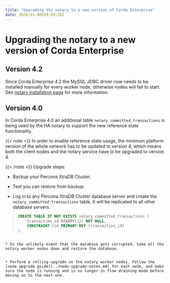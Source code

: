 ```yaml
---
title: "Upgrading the notary to a new version of Corda Enterprise"
date: 2020-01-08T09:59:25Z
---
```



# Upgrading the notary to a new version of Corda Enterprise

## Version 4.2
Since Corda Enterprise 4.2 the MySQL JDBC driver now needs to be installed manually for every worker node, otherwise nodes will fail to start.
                See [notary installation page](installing-the-notary-service.md#mysql-driver) for more information.


## Version 4.0
In Corda Enterprise 4.0 an additional table `notary_committed_transactions` is being used by the HA notary to support the new reference state functionality.


{{< note >}}
In order to enable reference state usage, the minimum platform version of the whole network has to be updated to version 4, which means
                    both the client nodes and the notary service have to be upgraded to version 4.

{{< /note >}}
Upgrade steps:


* Backup your Percona XtraDB Cluster.


* Test you can restore from backup.


* Log in to any Percona XtraDB Cluster database server and create the `notary_committed_transactions` table. It will be replicated to all other database servers.

> 
> ```sql
> CREATE TABLE IF NOT EXISTS notary_committed_transactions (
>     transaction_id BINARY(32) NOT NULL,
>     CONSTRAINT tid PRIMARY KEY (transaction_id)
> );
```

* In the unlikely event that the database gets corrupted, take all the notary worker nodes down and restore the database.


* Perform a rolling upgrade on the notary worker nodes. Follow the [node upgrade guide](../node-upgrade-notes.md) for each node, and make sure the node is running and is no longer in flow draining mode before moving on to the next one.



